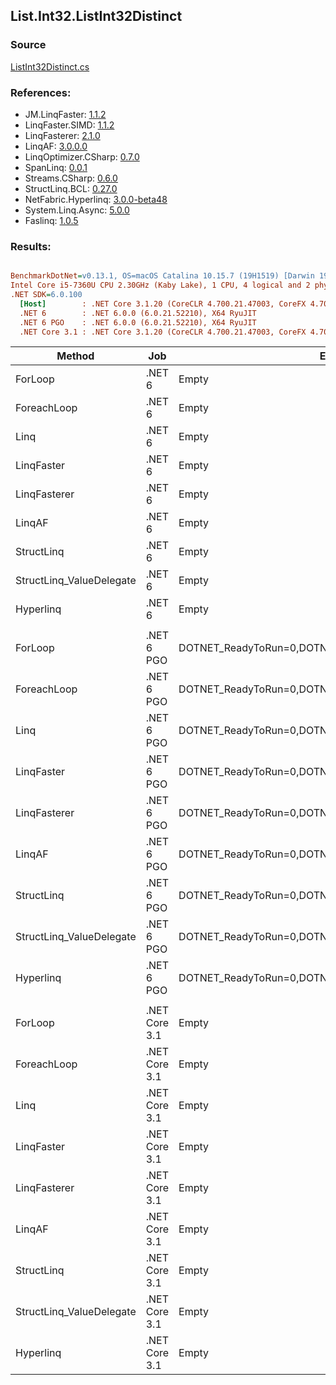 ﻿## List.Int32.ListInt32Distinct

### Source
[ListInt32Distinct.cs](../LinqBenchmarks/List/Int32/ListInt32Distinct.cs)

### References:
- JM.LinqFaster: [1.1.2](https://www.nuget.org/packages/JM.LinqFaster/1.1.2)
- LinqFaster.SIMD: [1.1.2](https://www.nuget.org/packages/LinqFaster.SIMD/1.0.3)
- LinqFasterer: [2.1.0](https://www.nuget.org/packages/LinqFasterer/2.1.0)
- LinqAF: [3.0.0.0](https://www.nuget.org/packages/LinqAF/3.0.0.0)
- LinqOptimizer.CSharp: [0.7.0](https://www.nuget.org/packages/LinqOptimizer.CSharp/0.7.0)
- SpanLinq: [0.0.1](https://www.nuget.org/packages/SpanLinq/0.0.1)
- Streams.CSharp: [0.6.0](https://www.nuget.org/packages/Streams.CSharp/0.6.0)
- StructLinq.BCL: [0.27.0](https://www.nuget.org/packages/StructLinq/0.27.0)
- NetFabric.Hyperlinq: [3.0.0-beta48](https://www.nuget.org/packages/NetFabric.Hyperlinq/3.0.0-beta48)
- System.Linq.Async: [5.0.0](https://www.nuget.org/packages/System.Linq.Async/5.0.0)
- Faslinq: [1.0.5](https://www.nuget.org/packages/Faslinq/1.0.5)

### Results:
``` ini

BenchmarkDotNet=v0.13.1, OS=macOS Catalina 10.15.7 (19H1519) [Darwin 19.6.0]
Intel Core i5-7360U CPU 2.30GHz (Kaby Lake), 1 CPU, 4 logical and 2 physical cores
.NET SDK=6.0.100
  [Host]        : .NET Core 3.1.20 (CoreCLR 4.700.21.47003, CoreFX 4.700.21.47101), X64 RyuJIT
  .NET 6        : .NET 6.0.0 (6.0.21.52210), X64 RyuJIT
  .NET 6 PGO    : .NET 6.0.0 (6.0.21.52210), X64 RyuJIT
  .NET Core 3.1 : .NET Core 3.1.20 (CoreCLR 4.700.21.47003, CoreFX 4.700.21.47101), X64 RyuJIT


```
|                   Method |           Job |                                                EnvironmentVariables |       Runtime | Duplicates | Count |        Mean |    Error |   StdDev |        Ratio | RatioSD |  Gen 0 | Allocated |
|------------------------- |-------------- |-------------------------------------------------------------------- |-------------- |----------- |------ |------------:|---------:|---------:|-------------:|--------:|-------:|----------:|
|                  ForLoop |        .NET 6 |                                                               Empty |      .NET 6.0 |          4 |   100 |  3,493.1 ns | 16.56 ns | 14.68 ns |     baseline |         | 2.8687 |   6,000 B |
|              ForeachLoop |        .NET 6 |                                                               Empty |      .NET 6.0 |          4 |   100 |  3,619.4 ns |  8.01 ns |  6.69 ns | 1.04x slower |   0.00x | 2.8687 |   6,000 B |
|                     Linq |        .NET 6 |                                                               Empty |      .NET 6.0 |          4 |   100 |  6,699.3 ns |  8.77 ns |  7.78 ns | 1.92x slower |   0.01x | 2.8687 |   6,000 B |
|               LinqFaster |        .NET 6 |                                                               Empty |      .NET 6.0 |          4 |   100 |    862.7 ns |  0.69 ns |  0.58 ns | 4.05x faster |   0.02x |      - |         - |
|             LinqFasterer |        .NET 6 |                                                               Empty |      .NET 6.0 |          4 |   100 |  5,923.1 ns | 27.86 ns | 24.70 ns | 1.70x slower |   0.01x | 5.2032 |  10,896 B |
|                   LinqAF |        .NET 6 |                                                               Empty |      .NET 6.0 |          4 |   100 |  9,848.9 ns | 29.99 ns | 28.05 ns | 2.82x slower |   0.01x | 5.9204 |  12,400 B |
|               StructLinq |        .NET 6 |                                                               Empty |      .NET 6.0 |          4 |   100 |  3,804.3 ns |  2.34 ns |  2.08 ns | 1.09x slower |   0.00x | 0.0153 |      32 B |
| StructLinq_ValueDelegate |        .NET 6 |                                                               Empty |      .NET 6.0 |          4 |   100 |  4,093.4 ns |  2.36 ns |  2.09 ns | 1.17x slower |   0.01x |      - |         - |
|                Hyperlinq |        .NET 6 |                                                               Empty |      .NET 6.0 |          4 |   100 |  3,686.3 ns | 11.65 ns | 10.90 ns | 1.06x slower |   0.01x |      - |         - |
|                          |               |                                                                     |               |            |       |             |          |          |              |         |        |           |
|                  ForLoop |    .NET 6 PGO | DOTNET_ReadyToRun=0,DOTNET_TC_QuickJitForLoops=1,DOTNET_TieredPGO=1 |      .NET 6.0 |          4 |   100 |  3,430.3 ns | 12.53 ns | 11.72 ns |     baseline |         | 2.8687 |   6,000 B |
|              ForeachLoop |    .NET 6 PGO | DOTNET_ReadyToRun=0,DOTNET_TC_QuickJitForLoops=1,DOTNET_TieredPGO=1 |      .NET 6.0 |          4 |   100 |  3,467.2 ns |  6.94 ns |  6.15 ns | 1.01x slower |   0.00x | 2.8687 |   6,000 B |
|                     Linq |    .NET 6 PGO | DOTNET_ReadyToRun=0,DOTNET_TC_QuickJitForLoops=1,DOTNET_TieredPGO=1 |      .NET 6.0 |          4 |   100 |  4,325.6 ns |  8.86 ns |  6.92 ns | 1.26x slower |   0.01x | 2.8687 |   6,000 B |
|               LinqFaster |    .NET 6 PGO | DOTNET_ReadyToRun=0,DOTNET_TC_QuickJitForLoops=1,DOTNET_TieredPGO=1 |      .NET 6.0 |          4 |   100 |    668.1 ns |  1.15 ns |  0.96 ns | 5.14x faster |   0.02x |      - |         - |
|             LinqFasterer |    .NET 6 PGO | DOTNET_ReadyToRun=0,DOTNET_TC_QuickJitForLoops=1,DOTNET_TieredPGO=1 |      .NET 6.0 |          4 |   100 |  4,100.9 ns | 44.68 ns | 41.79 ns | 1.20x slower |   0.01x | 5.2032 |  10,896 B |
|                   LinqAF |    .NET 6 PGO | DOTNET_ReadyToRun=0,DOTNET_TC_QuickJitForLoops=1,DOTNET_TieredPGO=1 |      .NET 6.0 |          4 |   100 |  7,572.2 ns | 47.50 ns | 42.11 ns | 2.21x slower |   0.02x | 5.9280 |  12,400 B |
|               StructLinq |    .NET 6 PGO | DOTNET_ReadyToRun=0,DOTNET_TC_QuickJitForLoops=1,DOTNET_TieredPGO=1 |      .NET 6.0 |          4 |   100 |  3,816.6 ns |  4.17 ns |  3.48 ns | 1.11x slower |   0.00x | 0.0153 |      32 B |
| StructLinq_ValueDelegate |    .NET 6 PGO | DOTNET_ReadyToRun=0,DOTNET_TC_QuickJitForLoops=1,DOTNET_TieredPGO=1 |      .NET 6.0 |          4 |   100 |  3,778.0 ns |  3.48 ns |  3.09 ns | 1.10x slower |   0.00x |      - |         - |
|                Hyperlinq |    .NET 6 PGO | DOTNET_ReadyToRun=0,DOTNET_TC_QuickJitForLoops=1,DOTNET_TieredPGO=1 |      .NET 6.0 |          4 |   100 |  3,278.6 ns |  3.80 ns |  3.17 ns | 1.05x faster |   0.00x |      - |         - |
|                          |               |                                                                     |               |            |       |             |          |          |              |         |        |           |
|                  ForLoop | .NET Core 3.1 |                                                               Empty | .NET Core 3.1 |          4 |   100 |  5,612.4 ns |  7.44 ns |  6.60 ns |     baseline |         | 2.8687 |   6,000 B |
|              ForeachLoop | .NET Core 3.1 |                                                               Empty | .NET Core 3.1 |          4 |   100 |  6,512.0 ns | 14.47 ns | 13.53 ns | 1.16x slower |   0.00x | 2.8687 |   6,000 B |
|                     Linq | .NET Core 3.1 |                                                               Empty | .NET Core 3.1 |          4 |   100 |  8,619.6 ns | 16.90 ns | 14.11 ns | 1.54x slower |   0.00x | 2.0599 |   4,320 B |
|               LinqFaster | .NET Core 3.1 |                                                               Empty | .NET Core 3.1 |          4 |   100 |    899.5 ns |  0.28 ns |  0.25 ns | 6.24x faster |   0.01x |      - |         - |
|             LinqFasterer | .NET Core 3.1 |                                                               Empty | .NET Core 3.1 |          4 |   100 |  8,603.8 ns | 79.98 ns | 74.81 ns | 1.53x slower |   0.01x | 5.2032 |  10,896 B |
|                   LinqAF | .NET Core 3.1 |                                                               Empty | .NET Core 3.1 |          4 |   100 | 11,117.8 ns | 38.19 ns | 33.86 ns | 1.98x slower |   0.01x | 5.9204 |  12,400 B |
|               StructLinq | .NET Core 3.1 |                                                               Empty | .NET Core 3.1 |          4 |   100 |  4,164.0 ns |  2.81 ns |  2.19 ns | 1.35x faster |   0.00x | 0.0153 |      32 B |
| StructLinq_ValueDelegate | .NET Core 3.1 |                                                               Empty | .NET Core 3.1 |          4 |   100 |  4,097.5 ns |  2.17 ns |  1.81 ns | 1.37x faster |   0.00x |      - |         - |
|                Hyperlinq | .NET Core 3.1 |                                                               Empty | .NET Core 3.1 |          4 |   100 |  3,801.1 ns |  2.30 ns |  2.15 ns | 1.48x faster |   0.00x |      - |         - |
